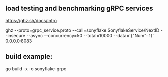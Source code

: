 ## load testing and benchmarking gRPC services
https://ghz.sh/docs/intro

ghz --proto=grpc_service.proto --call=sonyflake.SonyflakeService/NextID --insecure --async --concurrency=50 --total=10000 --data='{"Num": 1}' 0.0.0.0:8083

## build example:
go build -x -o sonyflake-grpc